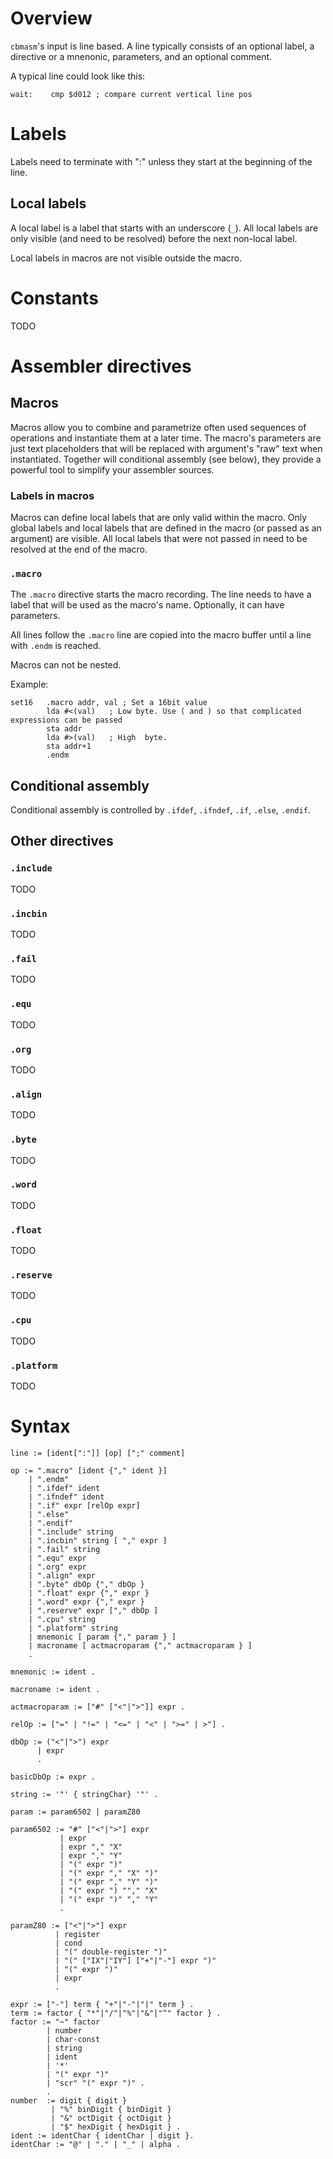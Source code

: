 # Overview

`cbmasm`'s input is line based. A line typically consists of an optional label, a directive or a mnenonic, parameters,
and an optional comment.

A typical line could look like this:

```
wait:    cmp $d012 ; compare current vertical line pos
```                                                   

# Labels
Labels need to terminate with ":" unless they start at the beginning of the line.

## Local labels
A local label is a label that starts with an underscore (`_`).
All local labels are only visible (and need to be resolved) before the next non-local label.

Local labels in macros are not visible outside the macro. 

# Constants
TODO

# Assembler directives

## Macros

Macros allow you to combine and parametrize often used sequences of operations and instantiate them at a later time. 
The macro's parameters are just text placeholders that will be replaced with argument's "raw" text when instantiated.
Together will conditional assembly (see below), they provide a powerful tool to simplify your assembler sources.

### Labels in macros
Macros can define local labels that are only valid within the macro. Only global labels and local labels that are 
defined in the macro (or passed as an argument) are visible. All local labels that were not passed in need to be 
resolved at the end of the macro.  

### `.macro`
The `.macro` directive starts the macro recording. The line needs to have a label that will be used as the macro's 
name. Optionally, it can have parameters. 

All lines follow the `.macro` line are copied into the macro buffer until a line with `.endm` is reached.

Macros can not be nested.

Example:
```
set16   .macro addr, val ; Set a 16bit value
        lda #<(val)   ; Low byte. Use ( and ) so that complicated expressions can be passed
        sta addr
        lda #>(val)   ; High  byte.
        sta addr+1
        .endm
```

## Conditional assembly
Conditional assembly is controlled by `.ifdef`, `.ifndef`, `.if`, `.else`, `.endif`.

## Other directives

### `.include`
TODO

### `.incbin`
TODO

### `.fail`
TODO

### `.equ`
TODO

### `.org`
TODO

### `.align`
TODO

### `.byte`
TODO

### `.word`
TODO

### `.float`
TODO

### `.reserve`
TODO

### `.cpu`
TODO

### `.platform`
TODO

# Syntax

```
line := [ident[":"]] [op] [";" comment]

op := ".macro" [ident {"," ident }]
    | ".endm"
    | ".ifdef" ident
    | ".ifndef" ident
    | ".if" expr [relOp expr]
    | ".else"
    | ".endif"
    | ".include" string
    | ".incbin" string [ "," expr ]
    | ".fail" string
    | ".equ" expr
    | ".org" expr
    | ".align" expr
    | ".byte" dbOp {"," dbOp }
    | ".float" expr {"," expr }
    | ".word" expr {"," expr }
    | ".reserve" expr ["," dbOp ]
    | ".cpu" string 
    | ".platform" string 
    | mnemonic [ param {"," param } ]
    | macroname [ actmacroparam {"," actmacroparam } ]
    .
                                         
mnemonic := ident .

macroname := ident .
                    
actmacroparam := ["#" ["<"|">"]] expr .

relOp := ["=" | "!=" | "<=" | "<" | ">=" | >"] .

dbOp := ("<"|">") expr 
      | expr
      .

basicDbOp := expr .

string := '"' { stringChar} '"' .

param := param6502 | paramZ80

param6502 := "#" ["<"|">"] expr
           | expr
           | expr "," "X"
           | expr "," "Y"  
           | "(" expr ")"
           | "(" expr "," "X" ")"
           | "(" expr "," "Y" ")"  
           | "(" expr ") ""," "X" 
           | "(" expr ")" "," "Y"
           .       

paramZ80 := ["<"|">"] expr
          | register
          | cond
          | "(" double-register ")"
          | "(" ["IX"|"IY"] ["+"|"-"] expr ")"
          | "(" expr ")"
          | expr
          .

expr := ["-"] term { "+"|"-"|"|" term } .
term := factor { "*"|"/"|"%"|"&"|"^" factor } . 
factor := "~" factor 
        | number 
        | char-const      
        | string
        | ident 
        | '*'
        | "(" expr ")" 
        | "scr" "(" expr ")" .
        .
number  := digit { digit } 
         | "%" binDigit { binDigit }
         | "&" octDigit { octDigit }
         | "$" hexDigit { hexDigit } .
ident := identChar { identChar | digit }.
identChar := "@" | "." | "_" | alpha .  
```

